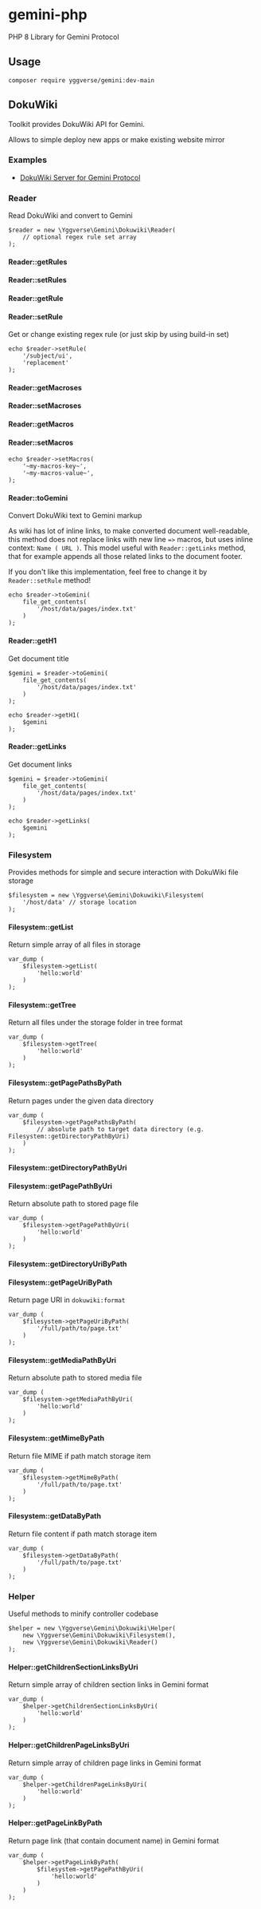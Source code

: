 # gemini-php

PHP 8 Library for Gemini Protocol

## Usage

```
composer require yggverse/gemini:dev-main
```

## DokuWiki

Toolkit provides DokuWiki API for Gemini.

Allows to simple deploy new apps or make existing website mirror

### Examples

* [DokuWiki Server for Gemini Protocol](https://github.com/YGGverse/dokuwiki-gemini-server)

### Reader

Read DokuWiki and convert to Gemini

```
$reader = new \Yggverse\Gemini\Dokuwiki\Reader(
    // optional regex rule set array
);
```

#### Reader::getRules
#### Reader::setRules
#### Reader::getRule
#### Reader::setRule

Get or change existing regex rule (or just skip by using build-in set)

```
echo $reader->setRule(
    '/subject/ui',
    'replacement'
);
```

#### Reader::getMacroses
#### Reader::setMacroses
#### Reader::getMacros
#### Reader::setMacros

```
echo $reader->setMacros(
    '~my-macros-key~',
    '~my-macros-value~',
);
```

#### Reader::toGemini

Convert DokuWiki text to Gemini markup

As wiki has lot of inline links, to make converted document well-readable, this method does not replace links with new line `=>` macros, but uses inline context: `Name ( URL )`. This model useful with `Reader::getLinks` method, that for example appends all those related links to the document footer.

If you don't like this implementation, feel free to change it by `Reader::setRule` method!

```
echo $reader->toGemini(
    file_get_contents(
        '/host/data/pages/index.txt'
    )
);
```

#### Reader::getH1

Get document title

```
$gemini = $reader->toGemini(
    file_get_contents(
        '/host/data/pages/index.txt'
    )
);

echo $reader->getH1(
    $gemini
);
```

#### Reader::getLinks

Get document links

```
$gemini = $reader->toGemini(
    file_get_contents(
        '/host/data/pages/index.txt'
    )
);

echo $reader->getLinks(
    $gemini
);
```

### Filesystem

Provides methods for simple and secure interaction with DokuWiki file storage

```
$filesystem = new \Yggverse\Gemini\Dokuwiki\Filesystem(
    '/host/data' // storage location
);
```

#### Filesystem::getList

Return simple array of all files in storage

```
var_dump (
    $filesystem->getList(
        'hello:world'
    )
);
```

#### Filesystem::getTree

Return all files under the storage folder in tree format

```
var_dump (
    $filesystem->getTree(
        'hello:world'
    )
);
```

#### Filesystem::getPagePathsByPath

Return pages under the given data directory

```
var_dump (
    $filesystem->getPagePathsByPath(
        // absolute path to target data directory (e.g. Filesystem::getDirectoryPathByUri)
    )
);
```

#### Filesystem::getDirectoryPathByUri
#### Filesystem::getPagePathByUri

Return absolute path to stored page file

```
var_dump (
    $filesystem->getPagePathByUri(
        'hello:world'
    )
);
```

#### Filesystem::getDirectoryUriByPath
#### Filesystem::getPageUriByPath

Return page URI in `dokuwiki:format`

```
var_dump (
    $filesystem->getPageUriByPath(
        '/full/path/to/page.txt'
    )
);
```

#### Filesystem::getMediaPathByUri

Return absolute path to stored media file

```
var_dump (
    $filesystem->getMediaPathByUri(
        'hello:world'
    )
);
```

#### Filesystem::getMimeByPath

Return file MIME if path match storage item

```
var_dump (
    $filesystem->getMimeByPath(
        '/full/path/to/page.txt'
    )
);
```

#### Filesystem::getDataByPath

Return file content if path match storage item

```
var_dump (
    $filesystem->getDataByPath(
        '/full/path/to/page.txt'
    )
);
```

### Helper

Useful methods to minify controller codebase

```
$helper = new \Yggverse\Gemini\Dokuwiki\Helper(
    new \Yggverse\Gemini\Dokuwiki\Filesystem(),
    new \Yggverse\Gemini\Dokuwiki\Reader()
);
```

#### Helper::getChildrenSectionLinksByUri

Return simple array of children section links in Gemini format

```
var_dump (
    $helper->getChildrenSectionLinksByUri(
        'hello:world'
    )
);
```

#### Helper::getChildrenPageLinksByUri

Return simple array of children page links in Gemini format

```
var_dump (
    $helper->getChildrenPageLinksByUri(
        'hello:world'
    )
);
```

#### Helper::getPageLinkByPath

Return page link (that contain document name) in Gemini format

```
var_dump (
    $helper->getPageLinkByPath(
        $filesystem->getPagePathByUri(
            'hello:world'
        )
    )
);
```